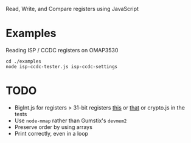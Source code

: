 Read, Write, and Compare registers using JavaScript

Examples
====

Reading ISP / CCDC registers on OMAP3530

    cd ./examples
    node isp-ccdc-tester.js isp-ccdc-settings

TODO
====

  * BigInt.js for registers > 31-bit registers [this](http://github.com/whatgoodisaroad/Big-js) or [that](http://github.com/jhs/bigdecimal.js) or crypto.js in the tests
  * Use `node-mmap` rather than Gumstix's `devmem2`
  * Preserve order by using arrays
  * Print correctly, even in a loop
